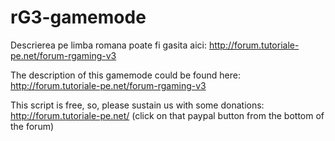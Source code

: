 # rG3-gamemode
Descrierea pe limba romana poate fi gasita aici: http://forum.tutoriale-pe.net/forum-rgaming-v3

The description of this gamemode could be found here: http://forum.tutoriale-pe.net/forum-rgaming-v3

This script is free, so, please sustain us with some donations: http://forum.tutoriale-pe.net/ (click on that paypal button from the bottom of the forum)
